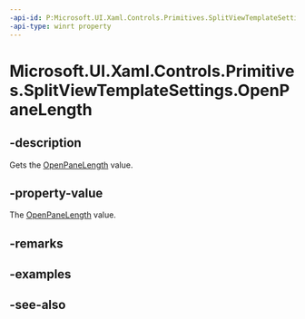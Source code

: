 ```yaml
---
-api-id: P:Microsoft.UI.Xaml.Controls.Primitives.SplitViewTemplateSettings.OpenPaneLength
-api-type: winrt property
---
```


<!-- Property syntax
public double OpenPaneLength { get; }
-->

# Microsoft.UI.Xaml.Controls.Primitives.SplitViewTemplateSettings.OpenPaneLength

## -description
Gets the [OpenPaneLength](../microsoft.ui.xaml.controls/splitview_openpanelength.md) value.

## -property-value
The [OpenPaneLength](../microsoft.ui.xaml.controls/splitview_openpanelength.md) value.

## -remarks

## -examples

## -see-also
